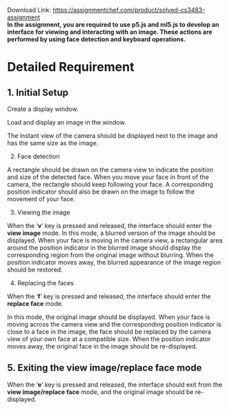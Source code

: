 Download Link: https://assignmentchef.com/product/solved-cs3483-assignment
<br>
<strong>In the assignment, you are required to use p5.js and ml5.js to develop an interface for viewing and interacting with an image.  These actions are performed by using face detection and keyboard operations. </strong>

<h1>Detailed Requirement</h1>

<h2>1. Initial Setup</h2>

Create a display window.

Load and display an image in the window.

The instant view of the camera should be displayed next to the image and has the same size as the image.

2. Face detection

A rectangle should be drawn on the camera view to indicate the position and size of the detected face.  When you move your face in front of the camera, the rectangle should keep following your face.  A corresponding position indicator should also be drawn on the image to follow the movement of your face.

3. Viewing the image

When the ‘<strong>v</strong>’ key is pressed and released, the interface should enter the <strong>view image</strong> mode. In this mode, a blurred version of the image should be displayed. When your face is moving in the camera view, a rectangular area around the position indicator in the blurred image should display the corresponding region from the original image without blurring.  When the position indicator moves away, the blurred appearance of the image region should be restored.

4. Replacing the faces

When the ‘<strong>f</strong>’ key is pressed and released, the interface should enter the <strong>replace face</strong> mode.

In this mode, the original image should be displayed. When your face is moving across the camera view and the corresponding position indicator is close to a face in the image, the face should be replaced by the camera view of your own face at a compatible size. When the position indicator moves away, the original face in the image should be re-displayed.




<h2>5. Exiting the view image/replace face mode</h2>

When the ‘<strong>e</strong>’ key is pressed and released, the interface should exit from the <strong>view image/replace face</strong> mode, and the original image should be re-displayed.


